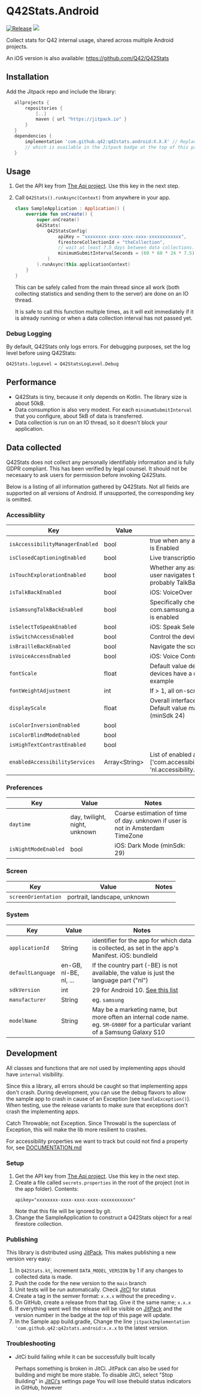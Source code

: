 # Q42Stats.Android

[![Release](https://jitpack.io/v/Q42/Q42Stats.Android.svg)](https://jitpack.io/#Q42/Q42Stats.Android)
[![](https://jitci.com/gh/Q42/Q42Stats.Android/svg)](https://jitci.com/gh/Q42/Q42Stats.Android)

Collect stats for Q42 internal usage, shared across multiple Android projects.

An iOS version is also available: https://github.com/Q42/Q42Stats

## Installation

Add the Jitpack repo and include the library:

```gradle
   allprojects {
       repositories {
           [..]
           maven { url "https://jitpack.io" }
       }
   }
   dependencies {
       implementation 'com.github.q42:q42stats.android:X.X.X' // Replace X.X.X by the latest version,
       // which is available in the Jitpack badge at the top of this page
   }
```  

## Usage

1. Get the API key
   from [The Api project](https://github.com/Q42/accessibility-pipeline/tree/main/api). Use this key
   in the next step.

1. Call `Q42Stats().runAsync(Context)` from anywhere in your app.
    ```kotlin
    class SampleApplication : Application() {
        override fun onCreate() {
            super.onCreate()
            Q42Stats(
                Q42StatsConfig(
                    apiKey = "xxxxxxxx-xxxx-xxxx-xxxx-xxxxxxxxxxxx",
                    firestoreCollectionId = "theCollection",
                    // wait at least 7.5 days between data collections. the extra .5 is for time-of-day randomization
                    minimumSubmitIntervalSeconds = (60 * 60 * 24 * 7.5).toLong()
                )
            ).runAsync(this.applicationContext)
        }
    }
    ```
   This can be safely called from the main thread since all work (both collecting statistics and
   sending them to the server) are done on an IO thread.

   It is safe to call this function multiple times, as it will exit immediately if it is already
   running or when a data collection interval has not passed yet.

### Debug Logging

By default, Q42Stats only logs errors. For debugging purposes, set the log level before using
Q42Stats:

```
Q42Stats.logLevel = Q42StatsLogLevel.Debug
```

## Performance

- Q42Stats is tiny, because it only depends on Kotlin. The library size is about 50kB.
- Data consumption is also very modest. For each `minimumSubmitInterval` that you configure, about
  5kB of data is transferred.
- Data collection is run on an IO thread, so it doesn't block your application.

## Data collected

Q42Stats does not collect any personally identifiably information and is fully GDPR compliant. This
has been verified by legal counsel. It should not be necesaary to ask users for permission before
invoking Q42Stats.

Below is a listing of all information gathered by Q42Stats. Not all fields are supported on all
versions of Android. If unsupported, the corresponding key is omitted.

### Accessibliity

| Key | Value | Notes |
|-|-|-|
| `isAccessibilityManagerEnabled` | bool | true when any accessibility service (eg. Talkback) is Enabled | 
| `isClosedCaptioningEnabled` | bool | Live transcription of any spoken audio (min sdk 19) |
| `isTouchExplorationEnabled` | bool | Whether any assistive feature is enabled where the user navigates the interface by touch. Most probably TalkBack, or similar
| `isTalkBackEnabled` | bool | iOS: VoiceOver
| `isSamsungTalkBackEnabled` | bool | Specifically checks whether com.samsung.android.app.talkback.talkbackservice is enabled
| `isSelectToSpeakEnabled` | bool | iOS: Speak Selection
| `isSwitchAccessEnabled` | bool | Control the device by a switch such as a foot pedal
| `isBrailleBackEnabled` | bool | Navigate the screen with an external Braille display
| `isVoiceAccessEnabled` | bool | iOS: Voice Control
| `fontScale` | float | Default value depends on device model. Some devices have a default font scaling of 1.1, for example |
| `fontWeightAdjustment` | int | If > 1, all on-screen text is displayed in bolder font. |
| `displayScale` | float | Overall interface scaling ie. display density scaling. Default value may depend on device model (minSdk 24)|
| `isColorInversionEnabled` | bool | |
| `isColorBlindModeEnabled` | bool | |
| `isHighTextContrastEnabled` | bool | |
| `enabledAccessibilityServices` | Array\<String\> | List of enabled accessibility package names, eg ['com.accessibility.service1', 'nl.accessibility.service2'] |

### Preferences

| Key | Value | Notes |
|-|-|-|
| `daytime`| day, twilight, night, unknown | Coarse estimation of time of day. unknown if user is not in Amsterdam TimeZone
| `isNightModeEnabled` | bool | iOS: Dark Mode (minSdk: 29)

### Screen

| Key | Value | Notes |
|-|-|-|
| `screenOrientation`| portrait, landscape, unknown |

### System

| Key | Value | Notes |
|-|-|-|
| `applicationId` | String | identifier for the app for which data is collected, as set in the app's Manifest. iOS: bundleId | nl.hema.mobiel |
| `defaultLanguage`| en-GB, nl-BE, nl, ... | If the country part (-BE) is not available, the value is just the language part ("nl")
| `sdkVersion` | int | 29 for Android 10. [See this list](https://source.android.com/setup/start/build-numbers)
|`manufacturer`|String|eg. `samsung`|
|`modelName`|String| May be a marketing name, but more often an internal code name. eg. `SM-G980F` for a particular variant of a Samsung Galaxy S10|


## Development

All classes and functions that are not used by implementing apps should have `internal` visibility.

Since this a library, all errors should be caught so that implementing apps don't crash. During
development, you can use the debug flavors to allow the sample app to crash in cause of an
Exception (see `handleException()`). When testing, use the release variants to make sure that
exceptions don't crash the implementing apps.

Catch Throwable; not Exception. Since Throwabl is the superclass of Exception, this will make the
lib more resilient to crashes.

For accessibility properties we want to track but could not find a property for, see [DOCUMENTATION.md](DOCUMENTATION.md)

### Setup

1. Get the API key
   from [The Api project](https://github.com/Q42/accessibility-pipeline/tree/main/api). Use this key
   in the next step.
2. Create a file called `secrets.properties` in the root of the project (not in the app folder).
   Contents:
    ```
    apikey="xxxxxxxx-xxxx-xxxx-xxxx-xxxxxxxxxxxx"
    ```
   Note that this file will be ignored by git.
3. Change the SampleApplication to construct a Q42Stats object for a real firestore collection.

### Publishing

This library is distributed using [JitPack](https://jitpack.io/#q42/q42stats.android). This makes
publishing a new version very easy:

1. In `Q42Stats.kt`, increment `DATA_MODEL_VERSION` by 1 if any changes to collected data is made.
1. Push the code for the new version to the `main` branch
1. Unit tests will be run automatically. Check [JitCI](https://jitci.com/gh/Q42/Q42Stats.Android)
   for status
1. Create a tag in the semver format: `x.x.x` without the preceding `v.`
1. On GitHub, create a release from that tag. Give it the same name; `x.x.x`
1. If everything went well the release will be visible
   on [JitPack](https://jitpack.io/#q42/q42stats.android) and the version number in the badge at the
   top of this page will update.
1. In the Sample app build.gradle, Change the
   line `jitpackImplementation 'com.github.q42:q42stats.android:x.x.x` to the latest version.

### Troubleshooting

- JitCi build failing while it can be successfully built locally

  Perhaps something is broken in JitCi. JitPack can also be used for building and might be more
  stable. To disable JitCi, select "Stop Building"
  in [JitCi's](https://jitci.com/gh/Q42/Q42Stats.Android) settings page You will lose thebuild
  status indicators in GitHub, however
